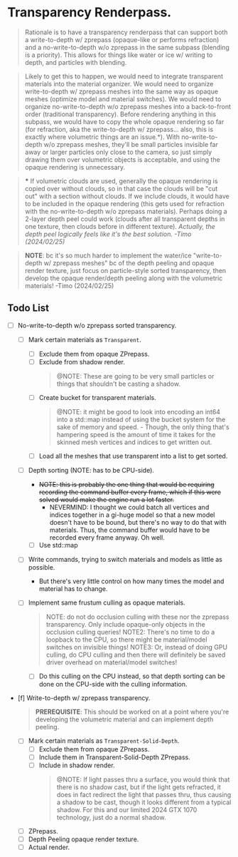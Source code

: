 # Transparency Renderpass.

> Rationale is to have a transparency renderpass that can support both a write-to-depth w/ zprepass (opaque-like or performs refraction) and a no-write-to-depth w/o zprepass in the same subpass (blending is a priority). This allows for things like water or ice w/ writing to depth, and particles with blending.

> Likely to get this to happen, we would need to integrate transparent materials into the material organizer. We would need to organize write-to-depth w/ zprepass meshes into the same way as opaque meshes (optimize model and material switches). We would need to organize no-write-to-depth w/o zprepass meshes into a back-to-front order (traditional transparency). Before rendering anything in this subpass, we would have to copy the whole opaque rendering so far (for refraction, aka the write-to-depth w/ zprepass... also, this is exactly where volumetric things are an issue.\*). With no-write-to-depth w/o zprepass meshes, they'll be small particles invisible far away or larger particles only close to the camera, so just simply drawing them over volumetric objects is acceptable, and using the opaque rendering is unnecessary.

> **\*** If volumetric clouds are used, generally the opaque rendering is copied over without clouds, so in that case the clouds will be "cut out" with a section without clouds. If we include clouds, it would have to be included in the opaque rendering (this gets used for refraction with the no-write-to-depth w/o zprepass materials). Perhaps doing a 2-layer depth peel could work (clouds after all transparent depths in one texture, then clouds before in different texture). *Actually, the depth peel logically feels like it's the best solution.  -Timo (2024/02/25)*

> **NOTE**: bc it's so much harder to implement the water/ice "write-to-depth w/ zprepass meshes" bc of the depth peeling and opaque render texture, just focus on particle-style sorted transparency, then develop the opaque render/depth peeling along with the volumetric materials!  -Timo (2024/02/25)



## Todo List

- [ ] No-write-to-depth w/o zprepass sorted transparency.
    - [ ] Mark certain materials as `Transparent`.
        - [ ] Exclude them from opaque ZPrepass.
        - [ ] Exclude from shadow render.
            > @NOTE: These are going to be very small particles or things that shouldn't be casting a shadow.
        - [ ] Create bucket for transparent materials.
            > @NOTE: it might be good to look into encoding an int64 into a std::map instead of using the bucket system for the sake of memory and speed.
                - Though, the only thing that's hampering speed is the amount of time it takes for the skinned mesh vertices and indices to get written out.
        - [ ] Load all the meshes that use transparent into a list to get sorted.

    - [ ] Depth sorting (NOTE: has to be CPU-side).
        - ~~NOTE: this is probably the one thing that would be requiring recording the command buffer every frame, which if this were solved would make the engine run a lot faster.~~
            - NEVERMIND: I thought we could batch all vertices and indices together in a gi-huge model so that a new model doesn't have to be bound, but there's no way to do that with materials. Thus, the command buffer would have to be recorded every frame anyway. Oh well.
        - [ ] Use std::map

    - [ ] Write commands, trying to switch materials and models as little as possible.
        - But there's very little control on how many times the model and material has to change.
    
    - [ ] Implement same frustum culling as opaque materials.
        > NOTE: do not do occlusion culling with these nor the zprepass transparency. Only include opaque-only objects in the occlusion culling queries!
        > NOTE2: There's no time to do a loopback to the CPU, so there might be material/model switches on invisible things!
        > NOTE3: Or, instead of doing GPU culling, do CPU culling and then there will definitely be saved driver overhead on material/model switches!
        - [ ] Do this culling on the CPU instead, so that depth sorting can be done on the CPU-side with the culling information.



- [f] Write-to-depth w/ zprepass transparency.
    > **PREREQUISITE**: This should be worked on at a point where you're developing the volumetric material and can implement depth peeling.
    - [ ] Mark certain materials as `Transparent-Solid-Depth`.
        - [ ] Exclude them from opaque ZPrepass.
        - [ ] Include them in Transparent-Solid-Depth ZPrepass.
        - [ ] Include in shadow render.
            > @NOTE: If light passes thru a surface, you would think that there is no shadow cast, but if the light gets refracted, it does in fact redirect the light that passes thru, thus causing a shadow to be cast, though it looks different from a typical shadow. For this and our limited 2024 GTX 1070 technology, just do a normal shadow.
    - [ ] ZPrepass.
    - [ ] Depth Peeling opaque render texture.
    - [ ] Actual render.
